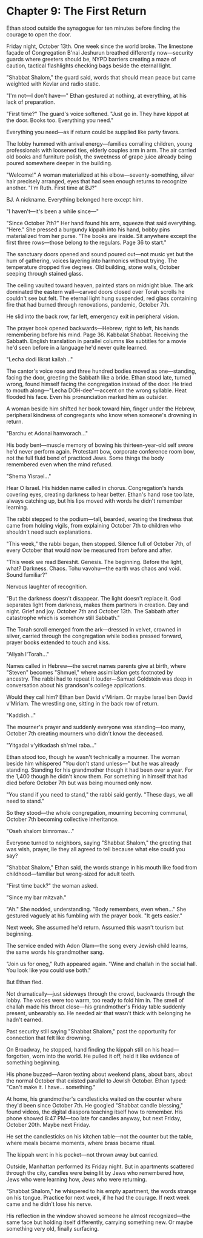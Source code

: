 # Chapter 9: The First Return

Ethan stood outside the synagogue for ten minutes before finding the courage to open the door.

Friday night, October 13th. One week since the world broke. The limestone façade of Congregation B'nai Jeshurun breathed differently now—security guards where greeters should be, NYPD barriers creating a maze of caution, tactical flashlights checking bags beside the eternal light.

"Shabbat Shalom," the guard said, words that should mean peace but came weighted with Kevlar and radio static.

"I'm not—I don't have—" Ethan gestured at nothing, at everything, at his lack of preparation.

"First time?" The guard's voice softened. "Just go in. They have kippot at the door. Books too. Everything you need."

Everything you need—as if return could be supplied like party favors.

The lobby hummed with arrival energy—families corralling children, young professionals with loosened ties, elderly couples arm in arm. The air carried old books and furniture polish, the sweetness of grape juice already being poured somewhere deeper in the building.

"Welcome!" A woman materialized at his elbow—seventy-something, silver hair precisely arranged, eyes that had seen enough returns to recognize another. "I'm Ruth. First time at BJ?"

BJ. A nickname. Everything belonged here except him.

"I haven't—it's been a while since—"

"Since October 7th?" Her hand found his arm, squeeze that said everything. "Here." She pressed a burgundy kippah into his hand, bobby pins materialized from her purse. "The books are inside. Sit anywhere except the first three rows—those belong to the regulars. Page 36 to start."

The sanctuary doors opened and sound poured out—not music yet but the hum of gathering, voices layering into harmonics without trying. The temperature dropped five degrees. Old building, stone walls, October seeping through stained glass.

The ceiling vaulted toward heaven, painted stars on midnight blue. The ark dominated the eastern wall—carved doors closed over Torah scrolls he couldn't see but felt. The eternal light hung suspended, red glass containing fire that had burned through renovations, pandemic, October 7th.

He slid into the back row, far left, emergency exit in peripheral vision.

The prayer book opened backwards—Hebrew, right to left, his hands remembering before his mind. Page 36. Kabbalat Shabbat. Receiving the Sabbath. English translation in parallel columns like subtitles for a movie he'd seen before in a language he'd never quite learned.

"Lecha dodi likrat kallah..."

The cantor's voice rose and three hundred bodies moved as one—standing, facing the door, greeting the Sabbath like a bride. Ethan stood late, turned wrong, found himself facing the congregation instead of the door. He tried to mouth along—"Lecha DOH-dee"—accent on the wrong syllable. Heat flooded his face. Even his pronunciation marked him as outsider.

A woman beside him shifted her book toward him, finger under the Hebrew, peripheral kindness of congregants who know when someone's drowning in return.

"Barchu et Adonai hamvorach..."

His body bent—muscle memory of bowing his thirteen-year-old self swore he'd never perform again. Protestant bow, corporate conference room bow, not the full fluid bend of practiced Jews. Some things the body remembered even when the mind refused.

"Shema Yisrael..."

Hear O Israel. His hidden name called in chorus. Congregation's hands covering eyes, creating darkness to hear better. Ethan's hand rose too late, always catching up, but his lips moved with words he didn't remember learning.

The rabbi stepped to the podium—tall, bearded, wearing the tiredness that came from holding vigils, from explaining October 7th to children who shouldn't need such explanations.

"This week," the rabbi began, then stopped. Silence full of October 7th, of every October that would now be measured from before and after.

"This week we read Bereshit. Genesis. The beginning. Before the light, what? Darkness. Chaos. Tohu vavohu—the earth was chaos and void. Sound familiar?"

Nervous laughter of recognition.

"But the darkness doesn't disappear. The light doesn't replace it. God separates light from darkness, makes them partners in creation. Day and night. Grief and joy. October 7th and October 13th. The Sabbath after catastrophe which is somehow still Sabbath."

The Torah scroll emerged from the ark—dressed in velvet, crowned in silver, carried through the congregation while bodies pressed forward, prayer books extended to touch and kiss.

"Aliyah l'Torah..."

Names called in Hebrew—the secret names parents give at birth, where "Steven" becomes "Shmuel," where assimilation gets footnoted by ancestry. The rabbi had to repeat it louder—Samuel Goldstein was deep in conversation about his grandson's college applications.

Would they call him? Ethan ben David v'Miriam. Or maybe Israel ben David v'Miriam. The wrestling one, sitting in the back row of return.

"Kaddish..."

The mourner's prayer and suddenly everyone was standing—too many, October 7th creating mourners who didn't know the deceased.

"Yitgadal v'yitkadash sh'mei raba..."

Ethan stood too, though he wasn't technically a mourner. The woman beside him whispered "You don't stand unless—" but he was already standing. Standing for his grandmother though it had been over a year. For the 1,400 though he didn't know them. For something in himself that had died before October 7th but was being mourned only now.

"You stand if you need to stand," the rabbi said gently. "These days, we all need to stand."

So they stood—the whole congregation, mourning becoming communal, October 7th becoming collective inheritance.

"Oseh shalom bimromav..."

Everyone turned to neighbors, saying "Shabbat Shalom," the greeting that was wish, prayer, lie they all agreed to tell because what else could you say?

"Shabbat Shalom," Ethan said, the words strange in his mouth like food from childhood—familiar but wrong-sized for adult teeth.

"First time back?" the woman asked.

"Since my bar mitzvah."

"Ah." She nodded, understanding. "Body remembers, even when..." She gestured vaguely at his fumbling with the prayer book. "It gets easier."

Next week. She assumed he'd return. Assumed this wasn't tourism but beginning.

The service ended with Adon Olam—the song every Jewish child learns, the same words his grandmother sang.

"Join us for oneg," Ruth appeared again. "Wine and challah in the social hall. You look like you could use both."

But Ethan fled.

Not dramatically—just sideways through the crowd, backwards through the lobby. The voices were too warm, too ready to fold him in. The smell of challah made his throat close—his grandmother's Friday table suddenly present, unbearably so. He needed air that wasn't thick with belonging he hadn't earned.

Past security still saying "Shabbat Shalom," past the opportunity for connection that felt like drowning.

On Broadway, he stopped, hand finding the kippah still on his head—forgotten, worn into the world. He pulled it off, held it like evidence of something beginning.

His phone buzzed—Aaron texting about weekend plans, about bars, about the normal October that existed parallel to Jewish October. Ethan typed: "Can't make it. I have... something."

At home, his grandmother's candlesticks waited on the counter where they'd been since October 7th. He googled "Shabbat candle blessing," found videos, the digital diaspora teaching itself how to remember. His phone showed 8:47 PM—too late for candles anyway, but next Friday, October 20th. Maybe next Friday.

He set the candlesticks on his kitchen table—not the counter but the table, where meals became moments, where brass became ritual.

The kippah went in his pocket—not thrown away but carried.

Outside, Manhattan performed its Friday night. But in apartments scattered through the city, candles were being lit by Jews who remembered how, Jews who were learning how, Jews who were returning.

"Shabbat Shalom," he whispered to his empty apartment, the words strange on his tongue. Practice for next week, if he had the courage. If next week came and he didn't lose his nerve.

His reflection in the window showed someone he almost recognized—the same face but holding itself differently, carrying something new. Or maybe something very old, finally surfacing.
